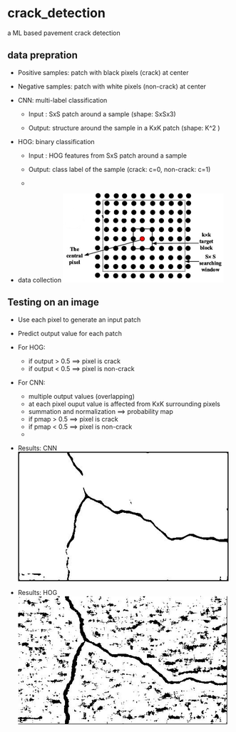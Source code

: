 # crack_detection
a ML based pavement crack detection 

## data prepration 

- Positive samples: patch with black pixels (crack) at center  
- Negative samples: patch with white pixels (non-crack) at center

- CNN: multi-label classification 
     - Input : SxS patch around a sample (shape: SxSx3)
 
     - Output: structure around the sample in a KxK patch (shape: K^2 )
     
- HOG: binary classification 
     - Input : HOG features from   SxS patch around a sample
     
     - Output: class label of the sample (crack: c=0, non-crack: c=1)
     - 

- data collection ![](Results/img.png)

## Testing on an image

- Use each pixel to generate an input patch 
- Predict output value  for each patch 

- For HOG:
     - if output > 0.5 ==> pixel is crack
     - if output < 0.5 ==> pixel is non-crack

- For CNN:
     - multiple output values (overlapping)
     - at each pixel ouput value is affected from KxK surrounding pixels
     - summation and normalization ==> probability map
     - if pmap > 0.5 ==> pixel is crack
     - if pmap < 0.5 ==> pixel is non-crack
     - 
- Results: CNN ![](Results/outfile1.jpg)
 
- Results: HOG ![](Results/outfile2.jpg)

